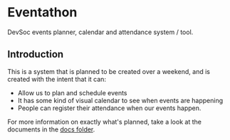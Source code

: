 # Eventathon

DevSoc events planner, calendar and attendance system / tool.

## Introduction

This is a system that is planned to be created over a weekend, and is created with the intent that it can:

- Allow us to plan and schedule events
- It has some kind of visual calendar to see when events are happening
- People can register their attendance when our events happen.

For more information on exactly what's planned, take a look at the documents in the [docs folder](./docs).
